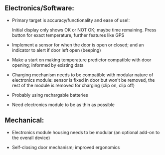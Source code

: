 ## Electronics/Software:

- Primary target is accuracy/functionality and ease of use!:

  
  Initial display only shows OK or NOT OK; maybe time remaining. Press button for exact temperature, further features like GPS

  
- Implement a sensor for when the door is open or closed; and an indicator to alert if door left open (beeping)


- Make a start on making temperature predictor compatible with door opening; informed by existing data


- Charging mechanism needs to be compatible with modular nature of electronics module: sensor is fixed in door but won't be removed, 
  the rest of the module is removed for charging (clip on, clip off)

  
- Probably using rechargable batteries

  
- Need electronics module to be as thin as possible 



## Mechanical:

- Electronics module housing needs to be modular (an optional add-on to the overall device)

  
- Self-closing door mechanism; improved ergonomics



